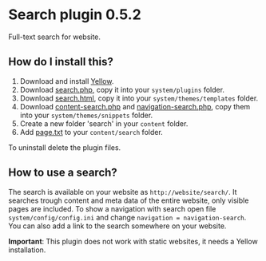 Search plugin 0.5.2
===================
Full-text search for website.

How do I install this?
----------------------
1. Download and install [Yellow](https://github.com/datenstrom/yellow/).  
2. Download [search.php](search.php?raw=true), copy it into your `system/plugins` folder.  
3. Download [search.html](search.html?raw=true), copy it into your `system/themes/templates` folder.  
4. Download [content-search.php](content-search.php?raw=true) and [navigation-search.php](navigation-search.php?raw=true), copy them into your `system/themes/snippets` folder.  
5. Create a new folder 'search' in your `content` folder.
6. Add [page.txt](page.txt?raw=true) to your `content/search` folder.

To uninstall delete the plugin files.

How to use a search?
--------------------
The search is available on your website as `http://website/search/`. It searches trough content and meta data of the entire website, only visible pages are included. To show a navigation with search open file `system/config/config.ini` and change `navigation = navigation-search`. You can also add a link to the search somewhere on your website.

**Important**: This plugin does not work with static websites, it needs a Yellow installation.